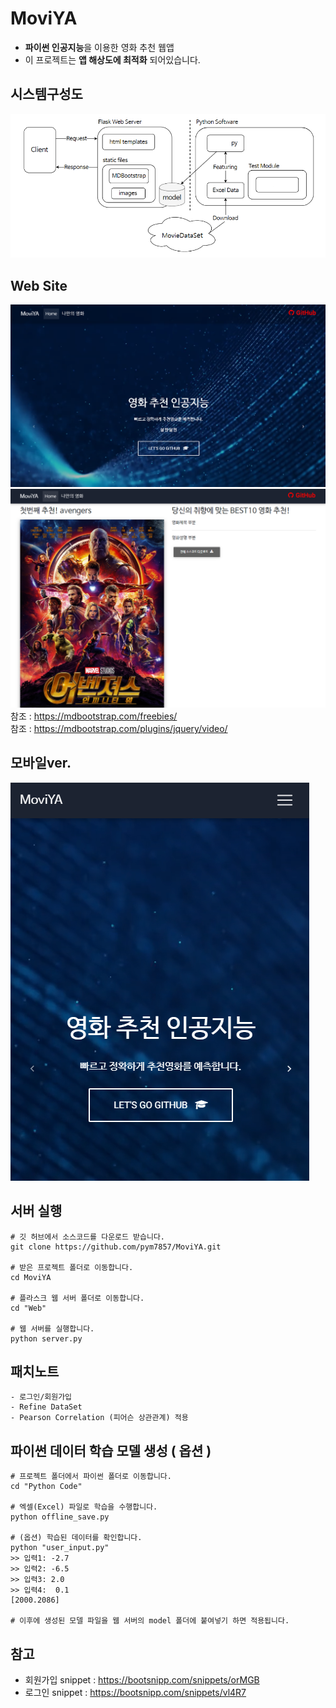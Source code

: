 # MoviYA
- **파이썬 인공지능**을 이용한 영화 추천 웹앱
- 이 프로젝트는 **앱 해상도에 최적화** 되어있습니다.

## 시스템구성도
![4](./indexImage/4.PNG)

## Web Site
![1](./indexImage/1.PNG)
![2](./indexImage/2.PNG)
<br>
참조 : https://mdbootstrap.com/freebies/
<br>
참조 : https://mdbootstrap.com/plugins/jquery/video/

## 모바일ver.
![3](./indexImage/3.PNG)

## 서버 실행
```
# 깃 허브에서 소스코드를 다운로드 받습니다.
git clone https://github.com/pym7857/MoviYA.git

# 받은 프로젝트 폴더로 이동합니다.
cd MoviYA

# 플라스크 웹 서버 폴더로 이동합니다.
cd "Web"

# 웹 서버를 실행합니다.
python server.py
```

## 패치노트
```
- 로그인/회원가입
- Refine DataSet
- Pearson Correlation (피어슨 상관관계) 적용
```

## 파이썬 데이터 학습 모델 생성 ( 옵션 )
```
# 프로젝트 폴더에서 파이썬 폴더로 이동합니다.
cd "Python Code"

# 엑셀(Excel) 파일로 학습을 수행합니다.
python offline_save.py

# (옵션) 학습된 데이터를 확인합니다.
python "user_input.py"
>> 입력1: -2.7
>> 입력2: -6.5
>> 입력3: 2.0
>> 입력4:  0.1
[2000.2086]

# 이후에 생성된 모델 파일을 웹 서버의 model 폴더에 붙여넣기 하면 적용됩니다.
```

## 참고
- 회원가입 snippet : https://bootsnipp.com/snippets/orMGB
- 로그인 snippet : https://bootsnipp.com/snippets/vl4R7
